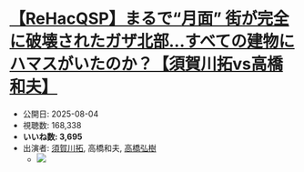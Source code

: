 # [【ReHacQSP】まるで“月面” 街が完全に破壊されたガザ北部...すべての建物にハマスがいたのか？【須賀川拓vs高橋和夫】](https://www.youtube.com/watch?v=m4DOst3C5EQ)
-   公開日: 2025-08-04
-   視聴数: 168,338
-   **いいね数: 3,695**
-   出演者: [須賀川拓](/rehacq_fan/people/須賀川拓 "wikilink"), 高橋和夫, [高橋弘樹](/rehacq_fan/people/高橋弘樹 "wikilink")
    - [![](https://img.youtube.com/vi/m4DOst3C5EQ/hqdefault.jpg)](https://www.youtube.com/watch?v=m4DOst3C5EQ)
